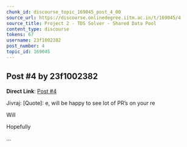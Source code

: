 ```yaml
---
chunk_id: discourse_topic_169045_post_4_00
source_url: https://discourse.onlinedegree.iitm.ac.in/t/169045/4
source_title: Project 2 - TDS Solver - Shared Data Pool
content_type: discourse
tokens: 67
username: 23f1002382
post_number: 4
topic_id: 169045
---
```


## Post #4 by 23f1002382

**Direct Link**: [Post #4](https://discourse.onlinedegree.iitm.ac.in/t/169045/4)

Jivraj:
[Quote]: 
e, will be happy to see lot of PR’s on your re

Will

Hopefully

…
